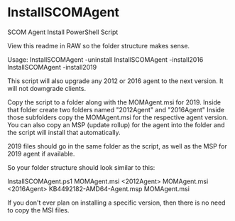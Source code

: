 # InstallSCOMAgent
SCOM Agent Install PowerShell Script

View this readme in RAW so the folder structure makes sense.

Usage:
InstallSCOMAgent -uninstall
InstallSCOMAgent -install2016
InstallSCOMAgent -install2019

This script will also upgrade any 2012 or 2016 agent to the next version.  It will not downgrade clients.

Copy the script to a folder along with the MOMAgent.msi for 2019.  Inside that folder create two folders named "2012Agent" and "2016Agent" 
Inside those subfolders copy the MOMAgent.msi for the respective agent version.
You can also copy an MSP (update rollup) for the agent into the folder and the script will install that automatically.

2019 files should go in the same folder as the script, as well as the MSP for 2019 agent if available.

So your folder structure should look similar to this:

InstallSCOMAgent.ps1
MOMAgent.msi
<2012Agent>
        MOMAgent.msi
<2016Agent>
        KB4492182-AMD64-Agent.msp
        MOMAgent.msi

If you don't ever plan on installing a specific version, then there is no need to copy the MSI files.
